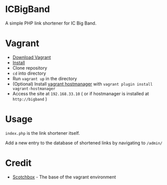 # ICBigBand
A simple PHP link shortener for IC Big Band.

# Vagrant
- [Download Vagrant](https://www.vagrantup.com/)
- [Install](https://docs.vagrantup.com/v2/installation/index.html)
- Clone repository
- `cd` into directory
- Run `vagrant up` in the directory
- (Optional) Install [vagrant hostmanager](https://github.com/smdahlen/vagrant-hostmanager) with `vagrant plugin install vagrant-hostmanager`
- Access the site at `192.168.33.10` ( or if hostmanager is installed at `http://bigband` )

# Usage
`index.php` is the link shortener itself. 

Add a new entry to the database of shortened links by navigating to `/admin/`

# Credit
- [Scotchbox](https://box.scotch.io/) - The base of the vagrant environment
